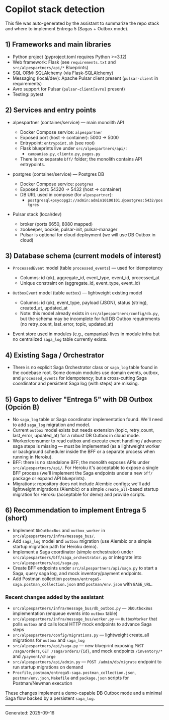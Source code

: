 # Copilot stack detection

This file was auto-generated by the assistant to summarize the repo stack and where to implement Entrega 5 (Sagas + Outbox mode).

## 1) Frameworks and main libraries
- Python project (pyproject.toml requires Python >=3.12)
- Web framework: Flask (see `requirements.txt` and `src/alpespartners/api/*` Blueprints)
- SQL ORM: SQLAlchemy (via Flask-SQLAlchemy)
- Messaging (local/dev): Apache Pulsar client present (`pulsar-client` in requirements)
- Avro support for Pulsar (`pulsar-client[avro]` present)
- Testing: pytest

## 2) Services and entry points
- alpespartner (container/service) — main monolith API
  - Docker Compose service: `alpespartner`
  - Exposed port (host -> container): 5000 -> 5000
  - Entrypoint: `entrypoint.sh` (see root)
  - Flask blueprints live under `src/alpespartners/api/`:
    - `campanias.py`, `cliente.py`, `pagos.py`
  - There is no separate `bff/` folder; the monolith contains API entrypoints.

- postgres (container/service) — Postgres DB
  - Docker Compose service: `postgres`
  - Exposed port: 54320 -> 5432 (host -> container)
  - DB URL used in compose (for `alpespartner`):
    - `postgresql+psycopg2://admin:admin10100101.@postgres:5432/postgres`

- Pulsar stack (local/dev)
  - broker (ports 6650, 8080 mapped)
  - zookeeper, bookie, pulsar-init, pulsar-manager
  - Pulsar is optional for cloud deployment (we will use DB Outbox in cloud)

## 3) Database schema (current models of interest)
- `ProcessedEvent` model (table `processed_events`) — used for idempotency
  - Columns: id (pk), aggregate_id, event_type, event_id, processed_at
  - Unique constraint on (aggregate_id, event_type, event_id)

- `OutboxEvent` model (table `outbox`) — lightweight existing model
  - Columns: id (pk), event_type, payload (JSON), status (string), created_at, updated_at
  - Note: this model already exists in `src/alpespartners/config/db.py`, but the schema may be incomplete for full DB Outbox requirements (no retry_count, last_error, topic, updated_at)

- Event store used in modules (e.g., campanias) lives in module infra but no centralized `saga_log` table currently exists.

## 4) Existing Saga / Orchestrator
- There is no explicit Saga Orchestrator class or `saga_log` table found in the codebase root. Some domain modules use domain events, outbox, and `processed_events` for idempotency; but a cross-cutting Saga coordinator and persistent Saga log (with steps) are missing.

## 5) Gaps to deliver "Entrega 5" with DB Outbox (Opción B)
- No `saga_log` table or Saga coordinator implementation found. We'll need to add `saga_log` migration and model.
- Current `outbox` model exists but needs extension (topic, retry_count, last_error, updated_at) for a robust DB Outbox in cloud mode.
- Worker/consumer to read outbox and execute event handling / advance saga steps is missing — must be implemented (as a lightweight worker or background scheduler inside the BFF or a separate process when running in Heroku).
- BFF: there is no standalone BFF; the monolith exposes APIs under `src/alpespartners/api/`. For Heroku it's acceptable to expose a single BFF process (we'll implement the Saga endpoints under a new `bff/` package or expand API blueprints).
- Migrations: repository does not include Alembic configs; we'll add lightweight migrations (Alembic) or a simple `create_all`-based startup migration for Heroku (acceptable for demo) and provide scripts.

## 6) Recommendation to implement Entrega 5 (short)
- Implement `DbOutboxBus` and `outbox_worker` in `src/alpespartners/infra/message_bus/`.
- Add `saga_log` model and `outbox` migration (use Alembic or a simple startup migration path for Heroku demo).
- Implement a Saga coordinator (simple orchestrator) under `src/alpespartners/bff/saga_orchestrator.py` or integrate into `src/alpespartners/api/saga.py`.
- Create BFF endpoints under `src/alpespartners/api/saga.py` to start a Saga, query saga log, and mock inventory/payment endpoints.
- Add Postman collection `postman/entrega5-saga.postman_collection.json` and `postman/env.json` with `BASE_URL`.

### Recent changes added by the assistant
- `src/alpespartners/infra/message_bus/db_outbox.py` — `DbOutboxBus` implementation (enqueue events into `outbox` table)
- `src/alpespartners/infra/message_bus/worker.py` — `OutboxWorker` that polls `outbox` and calls local HTTP mock endpoints to advance Saga steps
- `src/alpespartners/config/migrations.py` — lightweight create_all migrations for `outbox` and `saga_log`
- `src/alpespartners/api/saga.py` — new blueprint exposing `POST /saga/orders`, `GET /saga/orders/{id}`, and mock endpoints `/inventory/*` and `/payment/charge`
- `src/alpespartners/api/admin.py` — `POST /admin/db/migrate` endpoint to run startup migrations on demand
- `Procfile`, `postman/entrega5-saga.postman_collection.json`, `postman/env.json`, `Makefile` and `package.json` scripts for Postman/Newman execution

These changes implement a demo-capable DB Outbox mode and a minimal Saga flow backed by a persistent `saga_log`.

---
Generated: 2025-09-16
